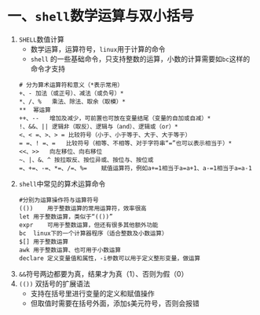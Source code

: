 # 一、`shell`数学运算与双小括号
1. `SHELL`数值计算
	- 数学运算，运算符号，`linux`用于计算的命令
	- `shell` 的一些基础命令，只支持整数的运算，小数的计算需要如`bc`这样的命令才支持
	```
	# 分为算术运算符和意义（*表示常用）
	+、-	加法（或正号）、减法（或负号）*
	*、/、%	乘法、除法、取余（取模）*
	**	幂运算
	++、--	增加及减少，可前置也可放在变量结尾（变量的自加或自减）*
	!、&&、||	逻辑非（取反）、逻辑与（and）、逻辑或（or）*
	<、< =、>、> =	比较符号（小于、小于等于、大于、大于等于）
	= =、! =、=	比较符号（相等、不相等、对于字符串“=”也可以表示相当于）*
	<<、>>	向左移位、向右移位
	~、|、&、^	按拉取反、按位异或、按位与、按位或
	=、+=、-=、*=、/=、%=	赋值运算符，例如a+=1相当于a=a+1、a-=1相当于a=a-1
	```
2. `shell`中常见的算术运算命令
	```
	#分别为运算操作符与运算符号
	(())	用于整数运算的常用运算符，效率很高
	let	用于整数运算，类似于“(())”
	expr	可用于整数运算，但还有很多其他额外功能
	bc	linux下的一个计算器程序（适合整数及小数运算）
	$[]	用于整数运算
	awk	用于整数运算、也可用于小数运算
	declare	定义变量值和属性，-i参数可以用于定义整形变量，做运算
	```
3. `&&`符号两边都要为真，结果才为真（1）、否则为假（0）
4. `(())` 双括号的扩展语法
	- 支持在括号里进行变量的定义和赋值操作
	- 但取值时需要在括号外面，添加`$`美元符号，否则会报错
